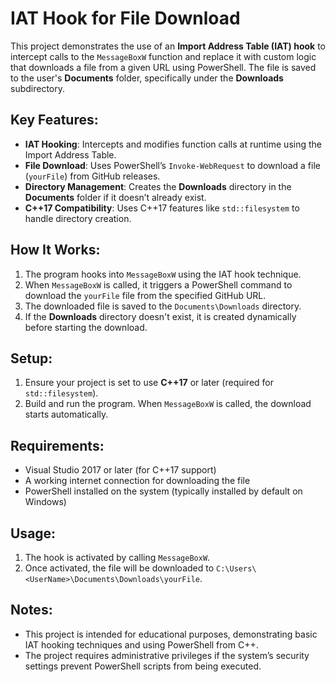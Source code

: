 # IAT Hook for File Download

This project demonstrates the use of an **Import Address Table (IAT) hook** to intercept calls to the `MessageBoxW` function and replace it with custom logic that downloads a file from a given URL using PowerShell. The file is saved to the user's **Documents** folder, specifically under the **Downloads** subdirectory.

## Key Features:
- **IAT Hooking**: Intercepts and modifies function calls at runtime using the Import Address Table.
- **File Download**: Uses PowerShell’s `Invoke-WebRequest` to download a file (`yourFile`) from GitHub releases.
- **Directory Management**: Creates the **Downloads** directory in the **Documents** folder if it doesn’t already exist.
- **C++17 Compatibility**: Uses C++17 features like `std::filesystem` to handle directory creation.

## How It Works:
1. The program hooks into `MessageBoxW` using the IAT hook technique.
2. When `MessageBoxW` is called, it triggers a PowerShell command to download the `yourFile` file from the specified GitHub URL.
3. The downloaded file is saved to the `Documents\Downloads` directory.
4. If the **Downloads** directory doesn't exist, it is created dynamically before starting the download.

## Setup:
1. Ensure your project is set to use **C++17** or later (required for `std::filesystem`).
2. Build and run the program. When `MessageBoxW` is called, the download starts automatically.

## Requirements:
- Visual Studio 2017 or later (for C++17 support)
- A working internet connection for downloading the file
- PowerShell installed on the system (typically installed by default on Windows)

## Usage:
1. The hook is activated by calling `MessageBoxW`.
2. Once activated, the file will be downloaded to `C:\Users\<UserName>\Documents\Downloads\yourFile`.

## Notes:
- This project is intended for educational purposes, demonstrating basic IAT hooking techniques and using PowerShell from C++.
- The project requires administrative privileges if the system’s security settings prevent PowerShell scripts from being executed.
